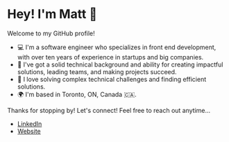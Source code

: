 # Hey! I'm Matt 👋

Welcome to my GitHub profile!

- 💻 I'm a software engineer who specializes in front end development, with over ten years of experience in startups and big companies.
- 🚀 I've got a solid technical background and ability for creating impactful solutions, leading teams, and making projects succeed.
- 🧩 I love solving complex technical challenges and finding efficient solutions.
- 🌍 I'm based in Toronto, ON, Canada 🇨🇦.

Thanks for stopping by! Let's connect! Feel free to reach out anytime...

- [LinkedIn](https://www.linkedin.com/in/mattmarashi)
- [Website](https://marashi.me)


<!--
**marashi/marashi** is a ✨ _special_ ✨ repository because its `README.md` (this file) appears on your GitHub profile.

Here are some ideas to get you started:

- 🔭 I’m currently working on ...
- 🌱 I’m currently learning ...
- 👯 I’m looking to collaborate on ...
- 🤔 I’m looking for help with ...
- 💬 Ask me about ...
- 📫 How to reach me: ...
- 😄 Pronouns: ...
- ⚡ Fun fact: ...
-->
